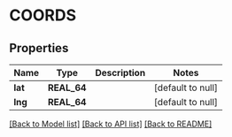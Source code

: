 # COORDS

## Properties
Name | Type | Description | Notes
------------ | ------------- | ------------- | -------------
**lat** | **REAL_64** |  | [default to null]
**lng** | **REAL_64** |  | [default to null]

[[Back to Model list]](../README.md#documentation-for-models) [[Back to API list]](../README.md#documentation-for-api-endpoints) [[Back to README]](../README.md)



